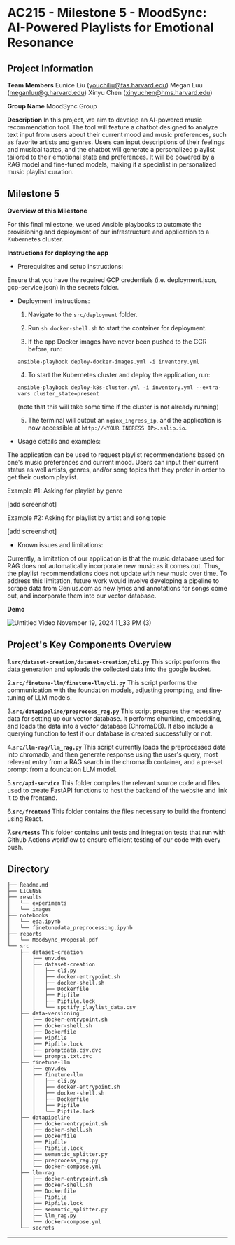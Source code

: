 

# AC215 - Milestone 5 - MoodSync: AI-Powered Playlists for Emotional Resonance

## Project Information
**Team Members**
Eunice Liu (youchiliu@fas.harvard.edu)
Megan Luu (meganluu@g.harvard.edu)
Xinyu Chen (xinyuchen@hms.harvard.edu)

**Group Name**
MoodSync Group

**Description**
In this project, we aim to develop an AI-powered music recommendation tool. The tool will feature a chatbot designed to analyze text input from users about their current mood and music preferences, such as favorite artists and genres. Users can input descriptions of their feelings and musical tastes, and the chatbot will generate a personalized playlist tailored to their emotional state and preferences. It will be powered by a RAG model and fine-tuned models, making it a specialist in personalized music playlist curation.


## Milestone 5 ##

**Overview of this Milestone**

For this final milestone, we used Ansible playbooks to automate the provisioning and deployment of our infrastructure and application to a Kubernetes cluster.

**Instructions for deploying the app**

- Prerequisites and setup instructions:
  
Ensure that you have the required GCP credentials (i.e. deployment.json, gcp-service.json) in the secrets folder.

- Deployment instructions:

  1. Navigate to the `src/deployment` folder.

  2. Run `sh docker-shell.sh` to start the container for deployment.

  3. If the app Docker images have never been pushed to the GCR before, run:

  ```ansible-playbook deploy-docker-images.yml -i inventory.yml```

  4. To start the Kubernetes cluster and deploy the application, run:

  ```ansible-playbook deploy-k8s-cluster.yml -i inventory.yml --extra-vars cluster_state=present```

  (note that this will take some time if the cluster is not already running)

  5. The terminal will output an `nginx_ingress_ip`, and the application is now accessible at `http://<YOUR INGRESS IP>.sslip.io`.

- Usage details and examples:
  
The application can be used to request playlist recommendations based on one's music preferences and current mood. Users can input their current status as well artists, genres, and/or song topics that they prefer in order to get their custom playlist.

Example #1: Asking for playlist by genre

\[add screenshot\]

Example #2: Asking for playlist by artist and song topic

\[add screenshot\]
  
- Known issues and limitations:
  
Currently, a limitation of our application is that the music database used for RAG does not automatically incorporate new music as it comes out. Thus, the playlist recommendations does not update with new music over time. To address this limitation, future work would involve developing a pipeline to scrape data from Genius.com as new lyrics and annotations for songs come out, and incorporate them into our vector database.

**Demo**

![Untitled Video November 19, 2024 11_33 PM (3)](https://github.com/user-attachments/assets/fe0be7a0-8d0f-41ba-96f5-4817e4785796)


## Project's Key Components Overview

1.**`src/dataset-creation/dataset-creation/cli.py`**
   This script performs the data generation and uploads the collected data into the google bucket.

2.**`src/finetune-llm/finetune-llm/cli.py`**
   This script performs the communication with the foundation models, adjusting prompting, and fine-tuning of LLM models.

3.**`src/datapipeline/preprocess_rag.py`**
   This script prepares the necessary data for setting up our vector database. It performs chunking, embedding, and loads the data into a vector database (ChromaDB). It also include a querying function to test if our database is created successfully or not.

4.**`src/llm-rag/llm_rag.py`**
   This script currently loads the preprocessed data into chromadb, and then generate response using the user's query, most relevant entry from a RAG search in the chromadb container, and a pre-set prompt from a foundation LLM model.

5.**`src/api-service`**
   This folder compiles the relevant source code and files used to create FastAPI functions to host the backend of the website and link it to the frontend.

6.**`src/frontend`**
   This folder contains the files necessary to build the frontend using React.

7.**`src/tests`**
   This folder contains unit tests and integration tests that run with Github Actions workflow to ensure efficient testing of our code with every push.

## Directory

```
├── Readme.md
├── LICENSE
├── results
│   └── experiments
│   └── images
├── notebooks
│   └── eda.ipynb
│   └── finetunedata_preprocessing.ipynb
├── reports
│   └── MoodSync_Proposal.pdf
└── src
    ├── dataset-creation
    │   ├── env.dev
    │   ├── dataset-creation
    │   │   ├── cli.py
    │   │   ├── docker-entrypoint.sh
    │   │   ├── docker-shell.sh
    │   │   ├── Dockerfile
    │   │   ├── Pipfile
    │   │   ├── Pipfile.lock
    │   │   └── spotify_playlist_data.csv
    ├── data-versioning
    │   ├── docker-entrypoint.sh
    │   ├── docker-shell.sh
    │   ├── Dockerfile
    │   ├── Pipfile
    │   ├── Pipfile.lock
    │   ├── promptdata.csv.dvc
    │   └── prompts.txt.dvc
    ├── finetune-llm
    │   ├── env.dev
    │   ├── finetune-llm
    │   │   ├── cli.py
    │   │   ├── docker-entrypoint.sh
    │   │   ├── docker-shell.sh
    │   │   ├── Dockerfile
    │   │   ├── Pipfile
    │   │   └── Pipfile.lock
    ├── datapipeline
    │   ├── docker-entrypoint.sh
    │   ├── docker-shell.sh
    │   ├── Dockerfile
    │   ├── Pipfile
    │   ├── Pipfile.lock
    │   ├── semantic_splitter.py
    │   ├── preprocess_rag.py
    │   └── docker-compose.yml
    ├── llm-rag
    │   ├── docker-entrypoint.sh
    │   ├── docker-shell.sh
    │   ├── Dockerfile
    │   ├── Pipfile
    │   ├── Pipfile.lock
    │   ├── semantic_splitter.py
    │   ├── llm_rag.py
    │   └── docker-compose.yml
    └── secrets

```
----
